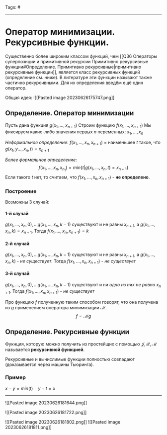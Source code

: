Tags: #

---
# Оператор минимизации. Рекурсивные функции.

Существенно более широким классом функций, чем [[Q36 Операторы суперпозиции и примитивной рекурсии Примитивно рекурсивные функции#Определение. Примитивно рекурсивные|примитивно рекурсивные функции]], является класс рекурсивных функций (определение см. ниже). В литературе эти функции называют также частично рекурсивными. Для их определения введём ещё один оператор.

Общая идея:
![[Pasted image 20230626175747.png]]

## Определение. Оператор минимизации
Пусть дана функция $g(x_1, \ldots, x_{n+1})$
Строим функцию $f(x_1, \ldots, x_{n+1})$
Мы фиксируем какие-либо значения первых $n$ переменных: $x_1, \ldots, x_n$

*Неформальное определение*: $f(x_1,\ldots,x_n, x_{n+1})$ = наименьшее $t$ такое, что $g(x_1, y\ldots, x_n,t) = x_{n+1}$

*Более формальное определение*:
$$f(x_1, \ldots, x_n, x_{n_1}) = min\{t|g(x_1,\ldots,x_n,t) = x_{n+1}\}$$
Если такого $t$ нет, то считаем, что $f(x_1,\ldots, x_n, x_{n+1})$ - **не определено**.
### Построение
Возможны 3 случай:

#### 1-й случай
$g(x_1, \ldots, x_n, 0), \ldots g(x_1, \ldots, x_n, k-1)$ существуют и не равны $x_{n+1}$, а $g(x_1, \ldots, x_n, k) = x_{n+1}$. Тогда $f(x_1,\ldots, x_n, x_{n+1})= k$

#### 2-й случай
$g(x_1, \ldots, x_n, 0), \ldots g(x_1, \ldots, x_n, k-1)$ существуют и не равны $x_{n+1}$, а $g(x_1, \ldots, x_n, k)$ - *не существует*. Тогда $f(x_1,\ldots, x_n, x_{n+1})$ - *не существует*

#### 3-й случай
$g(x_1, \ldots, x_n, 0), \ldots g(x_1, \ldots, x_n, k-1)$ существуют и н*и одно из них не равно* $x_{n+1}$. Тогда $f(x_1,\ldots, x_n, x_{n+1})$ - *не существует*

Про функцию $f$ полученную таким способом говорят, что она получена из $g$ применением оператора минимизации $\mathcal{M}$.
$$f = \mathcal{M}g$$

## Определение. Рекурсивные функции
Фукнция, которую можно получить из простейщих с помощью $\mathcal{J}, \mathcal{R}, \mathcal{M}$ называется **рекурсивной функцией**.

Рекурсивные и вычислимые функции полностью совпадают (доказывается через машины Тьюринга).

### Пример
$x-y = min(t)\quad y+t=x$

---
![[Pasted image 20230626181644.png]]

![[Pasted image 20230626181722.png]]

![[Pasted image 20230626181802.png]]
![[Pasted image 20230626181811.png]]